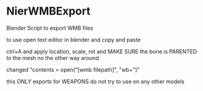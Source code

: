 # NierWMBExport
Blender Script to export WMB files

to use open text editor in blender and copy and paste

ctrl+A and apply location, scale, rot and MAKE SURE the bone is PARENTED to the mesh no the other way around

changed "contents = open("[wmb filepath]", "wb+")"

this ONLY exports for WEAPONS do not try to use on any other models
